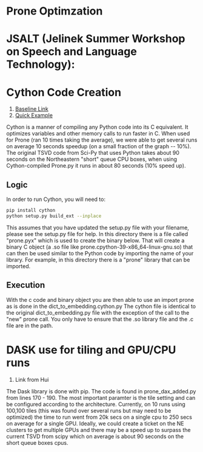 # Prone Optimzation
# JSALT (Jelinek Summer Workshop on Speech and Language Technology): 

<h1>Cython Code Creation</h1>
<ol>
<li><a href="https://cython.readthedocs.io/en/latest/src/quickstart/build.html">Baseline Link</a></li>
<li><a href="https://www.peterbaumgartner.com/blog/intro-to-just-enough-cython-to-be-useful">Quick Example</a></li>
</ol>
Cython is a manner of compiling any Python code into its C equivalent.
It optimizes variables and other memory calls to run faster in C.
When used for Prone (ran 10 times taking the average), we were able to get several runs on average 10 seconds speedup (on a small fraction of the graph -- 10%).
The original TSVD code from Sci-Py that uses Python takes about 90 seconds on the Northeastern "short" queue CPU boxes, when using Cython-compiled Prone.py it runs in about 80 seconds (10% speed up).
<h2>Logic</h2>
In order to run Cython, you will need to:

```sh
pip install cython
python setup.py build_ext --inplace
```

This assumes that you have updated the setup.py file with your filename, please see the setup.py file for help.
In this directory there is a file called "prone.pyx" which is used to create the binary below.
That will create a binary C object (a .so file like prone.cpython-39-x86_64-linux-gnu.so) that can then be used similar to the Python code by importing the name of your library.
For example, in this directory there is a "prone" library that can be imported.

<h2>Execution</h2>
With the c code and binary object you are then able to use an import prone as is done in the dict_to_embedding.cython.py
The cython file is identical to the original dict_to_embedding.py file with the exception of the call to the "new" prone call.
You only have to ensure that the .so library file and the .c file are in the path.

<h1>DASK use for tiling and GPU/CPU runs</h1>
<ol>
<li><a href="https://blog.dask.org/2020/05/13/large-svds"></a>Link from Hui</li>
</ol>
The Dask library is done with pip.
The code is found in prone_dax_added.py from lines 170 - 190.
The most important paramter is the tile setting and can be configured according to the architecture.
Currently, on 10 runs using 100,100 tiles (this was found over several runs but may need to be optimized) the time to run went from 20k secs on a single cpu to 250 secs on average for a single GPU.
Ideally, we could create a ticket on the NE clusters to get multiple GPUs and there may be a speed up to surpass the current TSVD from scipy which on average is about 90 seconds on the short queue boxes cpus.


